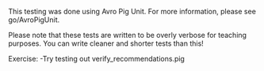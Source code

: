 This testing was done using Avro Pig Unit. For more information, please see go/AvroPigUnit.

Please note that these tests are written to be overly verbose for teaching purposes.
You can write cleaner and shorter tests than this!

Exercise:
-Try testing out verify_recommendations.pig

